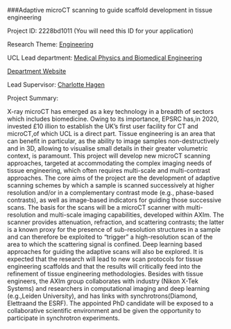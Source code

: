 ###Adaptive microCT scanning to guide scaffold development in tissue engineering

Project ID: 2228bd1011
(You will need this ID for your application)

Research Theme: [Engineering](../themes/engineering.md)

UCL Lead department: [Medical Physics and Biomedical Engineering](../departments/medical-physics-and-biomedical-engineering.md)

[Department Website](https://www.ucl.ac.uk/medical-physics-biomedical-engineering)

Lead Supervisor: [Charlotte Hagen](https://iris.ucl.ac.uk/iris/browse/profile?upi=CKHAG69)

Project Summary:

X-ray microCT has emerged as a key technology in a breadth of sectors which includes biomedicine. Owing to its importance, EPSRC has,in 2020, invested £10 illion to establish the UK’s first user facility for CT and microCT,of which UCL is a direct part. Tissue engineering is an area that can benefit in particular, as the ability to image samples non-destructively and in 3D, allowing to visualise small details in their greater volumetric context, is paramount. 
 This project will develop new microCT scanning approaches, targeted at accommodating the complex imaging needs of tissue engineering, which often requires multi-scale and multi-contrast approaches. The core aims of the project are the development of adaptive scanning schemes by which a sample is scanned successively at higher resolution and/or in a complementary contrast mode (e.g., phase-based contrasts), as well as image-based indicators for guiding those successive scans. The basis for the scans will be a microCT scanner with multi-resolution and multi-scale imaging capabilities, developed within AXIm. The scanner provides attenuation, refraction, and scattering contrasts; the latter is a known proxy for the presence of sub-resolution structures in a sample and can therefore be exploited to “trigger” a high-resolution scan of the area to which the scattering signal is confined. Deep learning based approaches for guiding the adaptive scans will also be explored.
 It is expected that the research will lead to new scan protocols for tissue engineering scaffolds and that the results will critically feed into the refinement of tissue engineering methodologies.
 Besides with tissue engineers, the AXIm group collaborates with industry (Nikon X-Tek Systems) and researchers in computational imaging and deep learning (e.g.,Leiden University), and has links with synchrotrons(Diamond, Elettraand the ESRF). The appointed PhD candidate will be exposed to a collaborative scientific environment and be given the opportunity to participate in synchrotron experiments.